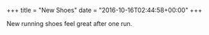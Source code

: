 +++
title = "New Shoes"
date = "2016-10-16T02:44:58+00:00"
+++

New running shoes feel great after one run.
			